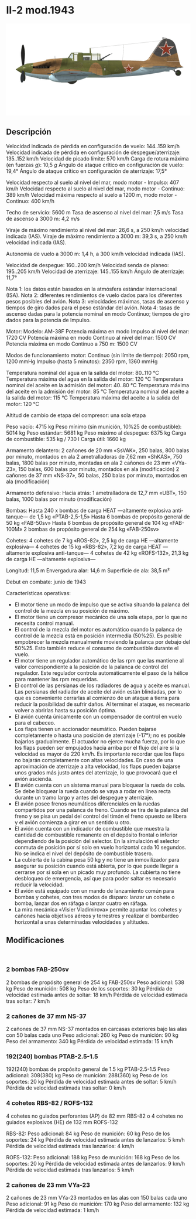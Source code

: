# Il-2 mod.1943

![il2m43](../images/il2m43.png)

## Descripción

Velocidad indicada de pérdida en configuración de vuelo: 144..159 km/h
Velocidad indicada de pérdida en configuración de despegue/aterrizaje: 135..152 km/h
Velocidad de picado límite: 570 km/h
Carga de rotura máxima (en fuerzas <i>g</i>): 10,5 <i>g</i>
Ángulo de ataque crítico en configuración de vuelo: 19,4°
Ángulo de ataque crítico en configuración de aterrizaje: 17,5°

Velocidad respecto al suelo al nivel del mar, modo motor - Impulso: 407 km/h
Velocidad respecto al suelo al nivel del mar, modo motor - Continuo: 389 km/h
Velocidad máxima respecto al suelo a 1200 m, modo motor - Continuo: 400 km/h

Techo de servicio: 5600 m
Tasa de ascenso al nivel del mar: 7,5 m/s
Tasa de ascenso a 3000 m: 4,2 m/s

Viraje de máximo rendimiento al nivel del mar: 26,6 s, a 250 km/h velocidad indicada (IAS).
Viraje de máximo rendimiento a 3000 m: 39,3 s, a 250 km/h velocidad indicada (IAS).

Autonomía de vuelo a 3000 m: 1,4 h, a 300 km/h velocidad indicada (IAS).

Velocidad de despegue: 160..200 km/h
Velocidad senda de planeo: 195..205 km/h
Velocidad de aterrizaje: 145..155 km/h
Ángulo de aterrizaje: 11,7°

Nota 1: los datos están basados en la atmósfera estándar internacional (ISA).
Nota 2: diferentes rendimientos de vuelo dados para los diferentes pesos posibles del avión.
Nota 3: velocidades máximas, tasas de ascenso y tiempos de giro dados para el peso estándar del avión.
Nota 4: tasas de ascenso dadas para la potencia nominal en modo Continuo; tiempos de giro dados para la potencia de Impulso.

Motor:
Modelo: AM-38F
Potencia máxima en modo Impulso al nivel del mar: 1720 CV
Potencia máxima en modo Continuo al nivel del mar: 1500 CV
Potencia máxima en modo Continuo a 750 m: 1500 CV

Modos de funcionamiento motor:
Continuo (sin límite de tiempo): 2050 rpm, 1200 mmHg
Impulso (hasta 5 minutos): 2350 rpm, 1360 mmHg

Temperatura nominal del agua en la salida del motor: 80..110 °C
Temperatura máxima del agua en la salida del motor: 120 °C
Temperatura nominal del aceite en la admisión del motor: 40..80 °C
Temperatura máxima del aceite en la admisión del motor: 85 °C
Temperatura nominal del aceite a la salida del motor: 115 °C
Temperatura máxima del aceite a la salida del motor: 120 °C

Altitud de cambio de etapa del compresor: una sola etapa

Peso vacío: 4715 kg
Peso mínimo (sin munición, 10%25 de combustible): 5014 kg
Peso estándar: 5681 kg
Peso máximo al despegue: 6375 kg
Carga de combustible: 535 kg / 730 l
Carga útil: 1660 kg

Armamento delantero:
2 cañones de 20 mm «SsVAK», 250 balas, 800 balas por minuto, montados en ala
2 ametralladoras de 7,62 mm «ShKAS», 750 balas, 1800 balas por minuto, montadas en ala
2 cañones de 23 mm «VYa-23», 150 balas, 600 balas por minuto, montados en ala (modificación)
2 cañones de 37 mm «NS-37», 50 balas, 250 balas por minuto, montados en ala (modificación)

Armamento defensivo:
Hacia atrás: 1 ametralladora de 12,7 mm «UBT», 150 balas, 1000 balas por minuto (modificación)

Bombas:
Hasta 240 x bombas de carga HEAT —altamente explosiva anti-tanque— de 1,5 kg «PTAB-2,5-1,5»
Hasta 6 bombas de propósito general de 50 kg «FAB-50sv»
Hasta 6 bombas de propósito general de 104 kg «FAB-100M»
2 bombas de propósito general de 254 kg «FAB-250sv»

Cohetes:
4 cohetes de 7 kg «ROS-82», 2,5 kg de carga HE —altamente explosiva—
4 cohetes de 15 kg «RBS-82», 7,2 kg de carga HEAT —altamente explosiva anti-tanque—
4 cohetes de 42 kg «ROFS-132», 21,3 kg de carga HE —altamente explosiva—

Longitud: 11,5 m
Envergadura alar: 14,6 m
Superficie de ala: 38,5 m²

Debut en combate: junio de 1943

Características operativas:
- El motor tiene un modo de impulso que se activa situando la palanca del control de la mezcla en su posición de máximo.
- El motor tiene un compresor mecánico de una sola etapa, por lo que no necesita control manual.
- El control de la mezcla del motor es automático cuando la palanca de control de la mezcla está en posición intermedia (50%25). Es posible empobrecer la mezcla manualmente moviendo la palanca por debajo del 50%25. Esto también reduce el consumo de combustible durante el vuelo.
- El motor tiene un regulador automático de las rpm que las mantiene al valor correspondiente a la posición de la palanca de control del regulador. Este regulador controla automáticamente el paso de la hélice para mantener las rpm requeridas.
- El control de las persianas de los radiadores de agua y aceite es manual. Las persianas del radiador de aceite del avión están blindadas, por lo que es conveniente cerrarlas al comienzo de un ataque a tierra para reducir la posibilidad de sufrir daños. Al terminar el ataque, es necesario volver a abrirlas hasta su posición óptima.
- El avión cuenta únicamente con un compensador de control en vuelo para el cabeceo.
- Los flaps tienen un accionador neumático. Pueden bajarse completamente o hasta una posición de aterrizaje (-17°); no es posible bajarlos gradualmente. El actuador no ejerce mucha fuerza, por lo que los flaps pueden ser empujados hacia arriba por el flujo del aire si la velocidad es mayor de 220 km/h. Es importante recordar que los flaps no bajarán completamente con altas velocidades. En caso de una aproximación de aterrizaje a alta velocidad, los flaps pueden bajarse unos grados más justo antes del aterrizaje, lo que provocará que el avión ascienda.
- El avión cuenta con un sistema manual para bloquear la rueda de cola. Se debe bloquear la rueda cuando se vaya a rodar en línea recta durante un tramo largo y antes del despegue y aterrizaje.
- El avión posee frenos neumáticos diferenciales en la ruedas compartidos por una palanca de freno. Cuando se tira de la palanca del freno y se pisa un pedal del control del timón el freno opuesto se libera y el avión comienza a girar en un sentido u otro.
- El avión cuenta con un indicador de combustible que muestra la cantidad de combustible remanente en el depósito frontal o inferior dependiendo de la posición del selector. En la simulación el selector conmuta de posición por sí solo en vuelo horizontal cada 10 segundos. No se indica el nivel del depósito de combustible trasero. 
- La cubierta de la cabina pesa 50 kg y no tiene un inmovilizador para asegurar su posición cuando está abierta, por lo que puede llegar a cerrarse por sí sola en un picado muy profundo. La cubierta no tiene desbloqueo de emergencia, así que para poder saltar es necesario reducir la velocidad.
- El avión está equipado con un mando de lanzamiento común para bombas y cohetes, con tres modos de disparo: lanzar un cohete o bomba, lanzar dos en ráfaga o lanzar cuatro en ráfaga.
- La mira mecánica «Visier Vladimirova» permite apuntar los cohetes y cañones hacia objetivos aéreos y terrestres y realizar el bombardeo horizontal a unas determinadas velocidades y altitudes.

## Modificaciones
﻿

### 2 bombas FAB-250sv

2 bombas de propósito general de 254 kg FAB-250sv
Peso adicional: 538 kg
Peso de munición: 508 kg
Peso de los soportes: 30 kg
Pérdida de velocidad estimada antes de soltar: 18 km/h
Pérdida de velocidad estimada tras soltar: 7 km/h﻿

### 2 cañones de 37 mm NS-37

2 cañones de 37 mm NS-37 montados en carcasas exteriores bajo las alas con 50 balas cada uno
Peso adicional: 260 kg
Peso de munición: 90 kg
Peso del armamento: 340 kg
Pérdida de velocidad estimada: 15 km/h﻿

### 192(240) bombas PTAB-2.5-1.5

192(240) bombas de propósito general de 1.5 kg PTAB-2.5-1.5
Peso adicional: 308(380) kg
Peso de munición: 288(360) kg
Peso de los soportes: 20 kg
Pérdida de velocidad estimada antes de soltar: 5 km/h
Pérdida de velocidad estimada tras soltar: 0 km/h﻿

### 4 cohetes RBS-82 / ROFS-132

4 cohetes no guiados perforantes (AP) de 82 mm RBS-82 o 4 cohetes no guiados explosivos (HE) de 132 mm ROFS-132

RBS-82:
Peso adicional: 84 kg
Peso de munición: 60 kg
Peso de los soportes: 24 kg
Pérdida de velocidad estimada antes de lanzarlos: 5 km/h
Pérdida de velocidad estimada tras lanzarlos: 4 km/h

ROFS-132:
Peso adicional: 188 kg
Peso de munición: 168 kg
Peso de los soportes: 20 kg
Pérdida de velocidad estimada antes de lanzarlos: 9 km/h
Pérdida de velocidad estimada tras lanzarlos: 5 km/h﻿

### 2 cañones de 23 mm VYa-23

2 cañones de 23 mm VYa-23 montados en las alas con 150 balas cada uno
Peso adicional: 91 kg
Peso de munición: 170 kg
Peso del armamento: 132 kg
Pérdida de velocidad estimada: 1 km/h
